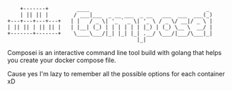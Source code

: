         +-------+         ____                                     _
        | || || |        / ___|___  _ __ ___  _ __   ___  ___  ___(_)
    +---+---+---+---+   | |   / _ \| '_ ` _ \| '_ \ / _ \/ __|/ _ \ |
    | || || | || || |   | |__| (_) | | | | | | |_) | (_) \__ \  __/ |
    +-------+-------+    \____\___/|_| |_| |_| .__/ \___/|___/\___|_|
                                             |_|



Composei is an interactive command line tool build with golang that helps you create your docker compose file.

Cause yes I'm lazy to remember all the possible options for each container xD

